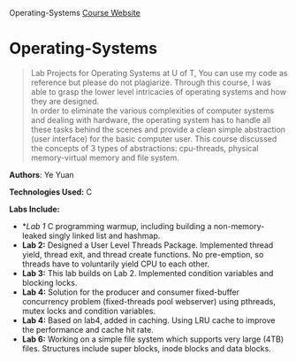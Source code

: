 Operating-Systems
<a href="http://www.eecg.toronto.edu/~ashvin/courses/ece344/current/">Course Website </a>

# Operating-Systems
>Lab Projects for Operating Systems at U of T, You can use my code as reference but please do not plagiarize.
Through this course, I was able to grasp the lower level intricacies of operating systems and how they are designed.  
In order to eliminate the various complexities of computer systems and dealing with hardware, the operating system has to handle all these tasks behind the scenes and provide a clean simple abstraction (user interface) for the basic computer user. This course discussed the concepts of 3 types of abstractions: cpu-threads, physical memory-virtual memory and file system.

**Authors**: Ye Yuan

**Technologies Used:** C

**Labs Include:**
  - **Lab 1* C programming warmup, including building a non-memory-leaked singly linked list and hashmap.
  - **Lab 2:** Designed a User Level Threads Package. Implemented thread yield, thread exit, and thread create functions. 
      No pre-emption, so threads have to voluntarily yield CPU to each other.
  - **Lab 3:** This lab builds on Lab 2. Implemented condition variables and blocking locks. 
  - **Lab 4:** Solution for the producer and consumer fixed-buffer concurrency problem (fixed-threads pool webserver) using pthreads, 
mutex locks and condition variables.
 - **Lab 4:** Based on lab4, added in caching. Using LRU cache to improve the performance and cache hit rate.
 - **Lab 6:** Working on a simple file system which supports very large (4TB) files. Structures include super blocks, inode blocks and data blocks.
